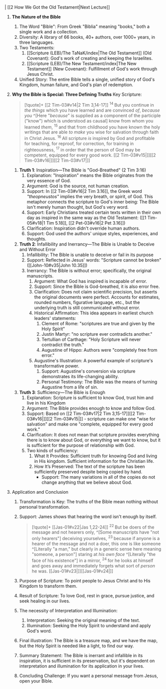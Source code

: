 ﻿---
video_link: https://www.youtube.com/watch?v=_VK5Xa0AUGo&list=PL63HNxzuw3PPDW-n2GmyhxegICJnEw637&index=1
---
| [[2 How We Got the Old Testament|Next Lecture]]

1. **The Nature of the Bible**
	1. The Word "Bible": From Greek "Biblia" meaning "books," both a single work and a collection.
	2. Diversity: A library of 66 books, 40+ authors, over 1000+ years, in three languages.
	3. Two Testaments:
		1. [[Scripture (LEB)/The TaNaK/index|The Old Testament]] (Old Covenant): God's work of creating and keeping the Israelites.
		2. [[Scripture (LEB)/The New Testament/index|The New Testament]] (New Covenant): Fulfillment of God's work through Jesus Christ.
	4. Unified Story: The entire Bible tells a single, unified story of God's Kingdom, human failure, and God's plan of redemption.
2. **Why the Bible is Special: Three Defining Truths**
   Key Scripture:
   > [!quote]+ [[2 Tim-03#v14|2 Tim 3,14-17]]
   > <sup> 14 </sup>But you continue in _the things_ which you have learned and are convinced _of_, _because you_ ^[Here "_because_" is supplied as a component of the participle ("know") which is understood as causal] know from whom you learned _them_, <sup> 15 </sup>and that from childhood you have known the holy writings that are able _to make_ you wise for salvation through faith in Christ Jesus. <sup> 16 </sup>All scripture _is_ inspired by God and profitable for teaching, for reproof, for correction, for training in righteousness, <sup> 17 </sup>in order that the person of God may be competent, equipped for every good work. [[2 Tim-03#v15|]][[2 Tim-03#v16|]][[2 Tim-03#v17|]]

	1. **Truth 1**: Inspiration—The Bible is "God-Breathed" (2 Tim 3:16)
		1. Explanation: "Inspiration" means the Bible originates from the very essence of God.
		2. Argument: God is the source, not human creation.
		3. Support: In [[2 Tim-03#v16|2 Tim 3.16]], the Greek word *"theopneustos"* implies the very breath, or spirit, of God. This metaphor connects the scripture to God's inner being: The Bible isn't merely human thought, but God's very word.
		4. Support: Early Christians treated certain texts written in their own day as inspired in the same way as the Old Testament: ([[1 Tim-05#v18|1 Tim 5.18]], [[2 Pet-03#v16|2 Pet 3.16]])
		5. Clarification: Inspiration didn't override human authors.
		6. Support: God used the authors' unique styles, experiences, and thoughts.
	2. **Truth 2**: Infallibility and Inerrancy—The Bible is Unable to Deceive and Without Error
		1. Infallibility: The Bible is unable to deceive or fail in its purpose
		2. Support: Reflected in Jesus' words: "Scripture cannot be broken" ([[John-10#v35|John 10.35]])
		3. Inerrancy: The Bible is without error; specifically, the original manuscripts.
			1. Argument: What God has inspired is incapable of error.
			2. Support: Since the Bible is God-breathed, it is also error free.
			3. Clarification: Does not claim scientific precision, but asserts the original documents were perfect. Accounts for estimates, rounded numbers, figurative language, etc., but the underlying truth is still communicated without error.
			4. Historical Affirmation: This idea appears in earliest church leaders' statements:
				1. Clement of Rome: "scriptures are true and given by the Holy Spirit"
				2. Justin Martyr: "no scripture ever contradicts another."
				3. Tertullian of Carthage: "Holy Scripture will never contradict the truth."
				4. Augustine of Hippo: Authors were "completely free from error."
			5. Augustine's Illustration: A powerful example of scripture's transformative power.
				1. Support: Augustine's conversion via scripture demonstrates its life-changing ability.
				2. Personal Testimony: The Bible was the means of turning Augustine from a life of sin.
	3. **Truth 3**: Sufficiency—The Bible is Enough
		1. Explanation: Scripture is sufficient to know God, trust him and live in his Kingdom
		2. Argument: The Bible provides enough to know and follow God.
		3. Support: Based on [[2 Tim-03#v17|2 Tim 3,15-17]][[2 Tim-03#v16|]][[2 Tim-03#v15|]] - scripture can make one "wise for salvation" and make one "complete, equipped for every good work."
		4. Clarification: It does not mean that scripture provides everything there is to know about God, or everything we want to know, but it is sufficient for the purpose of relationship with God.
		5. Two kinds of sufficiency:
			1. What It Provides: Sufficient truth for knowing God and living in His kingdom. Sufficient information for the Christian life.
			2. How It’s Preserved: The text of the scripture has been sufficiently preserved despite being copied by hand.
				- Support: The many variations in all of the copies do not change anything that we believe about God.
3. Application and Conclusion
	1. Transformation is Key: The truths of the Bible mean nothing without personal transformation.
	2. Support: James shows that hearing the word isn't enough by itself.
	   > [!quote]+ [[Jas-01#v22|Jas 1,22-24]]
	   > <sup> 22 </sup>But be doers of the message and not hearers only, ^[Some manuscripts have "not only hearers"] deceiving yourselves, <sup> 23 </sup>because if anyone is a hearer of the message and not a doer, this one is like someone ^[Literally "a man," but clearly in a generic sense here meaning "someone, a person"] staring at _his own face_ ^[Literally "the face of his existence"] in a mirror, <sup> 24 </sup>for he looks at himself and goes away and immediately forgets what sort of _person_ he was. [[Jas-01#v23|]][[Jas-01#v24|]] 

	3. Purpose of Scripture: To point people to Jesus Christ and to His Kingdom to transform them.
	4. Result of Scripture: To love God, rest in grace, pursue justice, and seek healing in our lives.
	5. The necessity of Interpretation and Illumination:
		1. Interpretation: Seeking the original meaning of the text.
		2. Illumination: Seeking the Holy Spirit to understand and apply God's word.
	6. Final illustration: The Bible is a treasure map, and we have the map, but the Holy Spirit is needed like a light, to find our way.
	7. Summary Statement: The Bible is inerrant and infallible in its inspiration, it is sufficient in its preservation, but it's dependent on interpretation and illumination for its application in your lives.
	8. Concluding Challenge: If you want a personal message from Jesus, open your Bible.